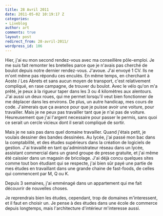 ```yaml
---
title: 28 Avril 2011
date: 2011-05-02 10:19:17 Z
categories:
- Liveblog
author: art
comments: true
layout: post
redirect_from: 28-avril-2011/
wordpress_id: 106
---
```


Hier, j'ai eu mon second rendez-vous avec ma conseillère pôle-emploi. Je me suis fait remonter les bretelles parce que je n'avais pas cherché de boulot depuis notre dernier rendez-vous. J'avoue. J'ai envoyé 1 CV. Ils ne m'ont même pas répondu ces enculés. En même temps, en cherchant à Aoste / Les Abrets et sans aucun moyen de transport, c'est relativement compliqué, en rase campagne, de trouver du boulot. Avec le vélo qu'on m'a prêté, je peux à la rigueur taper dans les 3 ou 4 kilomètres aux alentours. J'ai aussi un deux roues, qui me permet lorsqu'il veut bien fonctionner de me déplacer dans les environs. De plus, un autre handicap, mes cours de code. J'aimerais que ça avance pour que je puisse avoir une voiture, pour travailler. Mais je ne peux pas travailler tant que je n'ai pas de voiture. Heureusement que j'ai l'argent necessaire pour passer le permis, sans quoi ce serait un cercle vicieux dont il serait compliqué de sortir.

Mais je ne sais pas dans quel domaine travailler. Quand j'étais petit, je voulais dessiner des bandes dessinées. Au lycée, j'ai passé mon bac dans la comptabilité, et des études supérieurs dans la création de logiciels de gestion. J'ai travaillé en tant qu'administrateur réseau dans un lycée, assistant commercial dans un grand groupe de presse gratuite, et j'ai même été caissier dans un magasin de bricolage. J'ai déjà concu quelques sites comme tout bon étudiant qui se respecte, j'ai bien sûr payé une partie de mes études en travaillant dans une grande chaine de fast-foods, de celles qui commencent par M, Q ou K.

Depuis 3 semaines, j'ai emménagé dans un appartement qui me fait découvrir de nouvelles choses.

Je reprendrais bien les études, cependant, trop de domaines m'interessent, et il faut en choisir un. Je pense à des études dans une école de commerce depuis longtemps, mais l'architecture d'intérieur m'interesse aussi.
